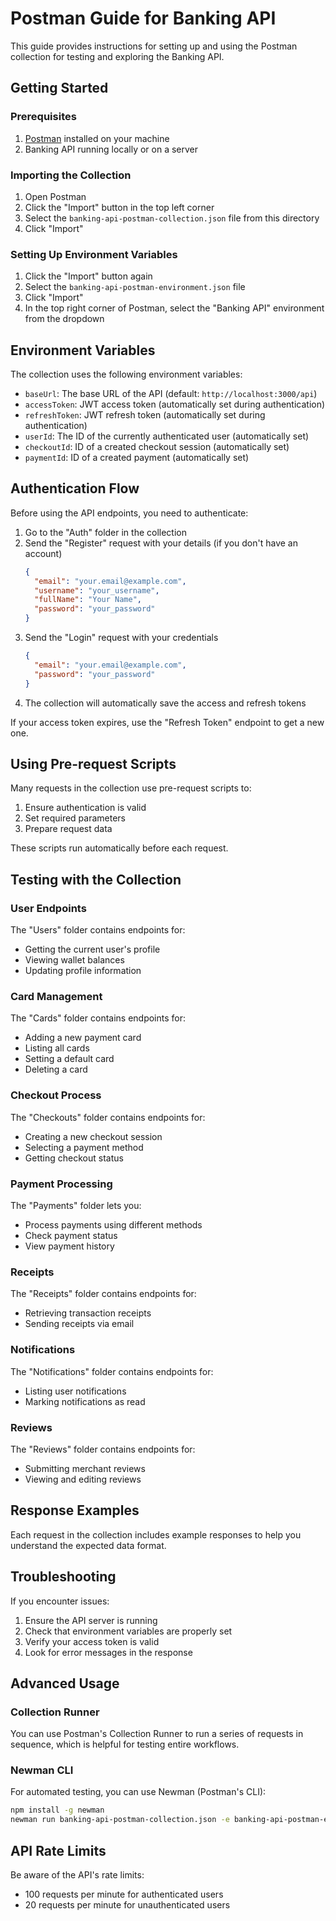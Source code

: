 # Postman Guide for Banking API

This guide provides instructions for setting up and using the Postman collection for testing and exploring the Banking API.

## Getting Started

### Prerequisites

1. [Postman](https://www.postman.com/downloads/) installed on your machine
2. Banking API running locally or on a server

### Importing the Collection

1. Open Postman
2. Click the "Import" button in the top left corner
3. Select the `banking-api-postman-collection.json` file from this directory
4. Click "Import"

### Setting Up Environment Variables

1. Click the "Import" button again
2. Select the `banking-api-postman-environment.json` file
3. Click "Import"
4. In the top right corner of Postman, select the "Banking API" environment from the dropdown

## Environment Variables

The collection uses the following environment variables:

- `baseUrl`: The base URL of the API (default: `http://localhost:3000/api`)
- `accessToken`: JWT access token (automatically set during authentication)
- `refreshToken`: JWT refresh token (automatically set during authentication)
- `userId`: The ID of the currently authenticated user (automatically set)
- `checkoutId`: ID of a created checkout session (automatically set)
- `paymentId`: ID of a created payment (automatically set)

## Authentication Flow

Before using the API endpoints, you need to authenticate:

1. Go to the "Auth" folder in the collection
2. Send the "Register" request with your details (if you don't have an account)
   ```json
   {
     "email": "your.email@example.com",
     "username": "your_username",
     "fullName": "Your Name",
     "password": "your_password"
   }
   ```
3. Send the "Login" request with your credentials
   ```json
   {
     "email": "your.email@example.com",
     "password": "your_password"
   }
   ```
4. The collection will automatically save the access and refresh tokens

If your access token expires, use the "Refresh Token" endpoint to get a new one.

## Using Pre-request Scripts

Many requests in the collection use pre-request scripts to:

1. Ensure authentication is valid
2. Set required parameters
3. Prepare request data

These scripts run automatically before each request.

## Testing with the Collection

### User Endpoints

The "Users" folder contains endpoints for:
- Getting the current user's profile
- Viewing wallet balances
- Updating profile information

### Card Management

The "Cards" folder contains endpoints for:
- Adding a new payment card
- Listing all cards
- Setting a default card
- Deleting a card

### Checkout Process

The "Checkouts" folder contains endpoints for:
- Creating a new checkout session
- Selecting a payment method
- Getting checkout status

### Payment Processing

The "Payments" folder lets you:
- Process payments using different methods
- Check payment status
- View payment history

### Receipts

The "Receipts" folder contains endpoints for:
- Retrieving transaction receipts
- Sending receipts via email

### Notifications

The "Notifications" folder contains endpoints for:
- Listing user notifications
- Marking notifications as read

### Reviews

The "Reviews" folder contains endpoints for:
- Submitting merchant reviews
- Viewing and editing reviews

## Response Examples

Each request in the collection includes example responses to help you understand the expected data format.

## Troubleshooting

If you encounter issues:

1. Ensure the API server is running
2. Check that environment variables are properly set
3. Verify your access token is valid
4. Look for error messages in the response

## Advanced Usage

### Collection Runner

You can use Postman's Collection Runner to run a series of requests in sequence, which is helpful for testing entire workflows.

### Newman CLI

For automated testing, you can use Newman (Postman's CLI):

```bash
npm install -g newman
newman run banking-api-postman-collection.json -e banking-api-postman-environment.json
```

## API Rate Limits

Be aware of the API's rate limits:
- 100 requests per minute for authenticated users
- 20 requests per minute for unauthenticated users 